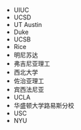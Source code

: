 * UIUC
* UCSD
* UT Austin
* Duke
* UCSB
* Rice
* 明尼苏达
* 弗吉尼亚理工
* 西北大学
* 佐治亚理工
* 宾西法尼亚
* UCLA
* 华盛顿大学路易斯分校
* USC
* NYU